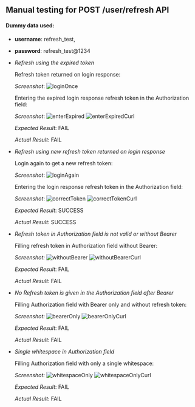 ## Manual testing for POST /user/refresh API

#### Dummy data used:
* **username**: refresh_test,
* **password**: refresh_test@1234

* _Refresh using the expired token_

    Refresh token returned on login response:

    _Screenshot_:
    ![loginOnce](https://user-images.githubusercontent.com/50259869/94347905-e0e11680-0055-11eb-8569-0249b45e52e6.PNG)

    Entering the expired login response refresh token in the Authorization field:

    _Screenshot_:
    ![enterExpired](https://user-images.githubusercontent.com/56799401/102400371-d5273f80-4007-11eb-870e-b56b78a52eab.png)
    ![enterExpiredCurl](https://user-images.githubusercontent.com/50259869/94347907-e2124380-0055-11eb-982b-52e9f087540c.PNG)

    _Expected Result_: FAIL

    _Actual Result_: FAIL

* _Refresh using new refresh token returned on login response_

    Login again to get a new refresh token:

    _Screenshot_:
    ![loginAgain](https://user-images.githubusercontent.com/50259869/94347910-e2aada00-0055-11eb-982f-3919042cbac4.PNG)

    Entering the login response refresh token in the Authorization field:

    _Screenshot_:
    ![correctToken](https://user-images.githubusercontent.com/56799401/102400371-d5273f80-4007-11eb-870e-b56b78a52eab.png)
    ![correctTokenCurl](https://user-images.githubusercontent.com/50259869/94347912-e3437080-0055-11eb-9912-452d4a637942.PNG)

    _Expected Result_: SUCCESS

    _Actual Result_: SUCCESS

* _Refresh token in Authorization field is not valid or without Bearer_

    Filling refresh token in Authorization field without Bearer:

    _Screenshot:_
    ![withoutBearer](https://user-images.githubusercontent.com/56799401/102400755-60a0d080-4008-11eb-87bb-713fc76f717c.png)
    ![withoutBearerCurl](https://user-images.githubusercontent.com/50259869/94347916-e4749d80-0055-11eb-8d40-94ed540ed33e.PNG)

    _Expected Result_: FAIL

    _Actual Result_: FAIL

* _No Refresh token is given in the Authorization field after Bearer_

    Filling Authorization field with Bearer only and without refresh token:

    _Screenshot:_
    ![bearerOnly](https://user-images.githubusercontent.com/56799401/102400921-8c23bb00-4008-11eb-85c8-607e65649254.png)
    ![bearerOnlyCurl](https://user-images.githubusercontent.com/50259869/94347914-e3dc0700-0055-11eb-86cf-03789fff41a6.PNG)

    _Expected Result_: FAIL

    _Actual Result_: FAIL

* _Single whitespace in Authorization field_

    Filling Authorization field with only a single whitespace:

    _Screenshot:_
    ![whitespaceOnly](https://user-images.githubusercontent.com/56799401/102401049-b8d7d280-4008-11eb-9f57-b5e56059300e.png)
    ![whitespaceOnlyCurl](https://user-images.githubusercontent.com/50259869/94347918-e5a5ca80-0055-11eb-93ec-6ce64c3e4f38.PNG)

    _Expected Result_: FAIL

    _Actual Result_: FAIL
